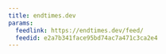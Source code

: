 ```yaml
---
title: endtimes.dev
params:
  feedlink: https://endtimes.dev/feed/
  feedid: e2a7b341face95bd74ac7a471c3ca2e4
---
```

